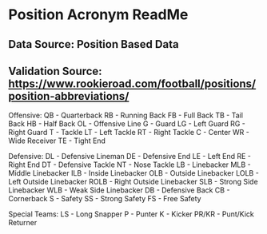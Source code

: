 # Position Acronym ReadMe
## Data Source: Position Based Data
## Validation Source: https://www.rookieroad.com/football/positions/position-abbreviations/

Offensive: 
QB - Quarterback
RB - Running Back
FB - Full Back
TB - Tail Back
HB - Half Back
OL - Offensive Line
G - Guard
LG - Left Guard
RG - Right Guard
T - Tackle
LT - Left Tackle
RT - Right Tackle
C - Center
WR - Wide Receiver
TE - Tight End

Defensive:
DL -  Defensive Lineman
DE - Defensive End
LE - Left End
RE - Right End
DT - Defensive Tackle
NT - Nose Tackle
LB - Linebacker
MLB - Middle Linebacker
ILB - Inside Linebacker
OLB - Outside Linebacker
LOLB - Left Outside Linebacker
ROLB - Right Outside Linebacker
SLB - Strong Side Linebacker
WLB - Weak Side Linebacker
DB - Defensive Back
CB - Cornerback
S - Safety
SS - Strong Safety
FS - Free Safety

Special Teams:
LS - Long Snapper
P - Punter
K - Kicker
PR/KR - Punt/Kick Returner
